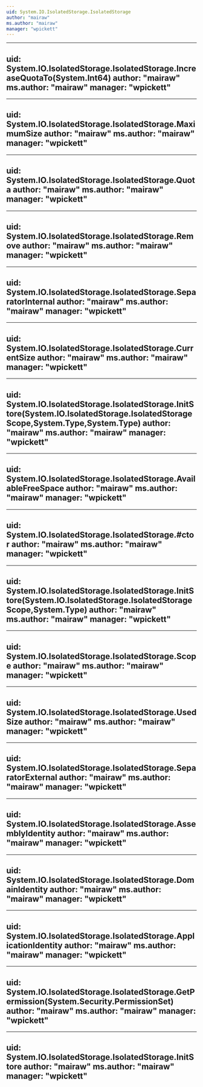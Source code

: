 ```yaml
---
uid: System.IO.IsolatedStorage.IsolatedStorage
author: "mairaw"
ms.author: "mairaw"
manager: "wpickett"
---
```


---
uid: System.IO.IsolatedStorage.IsolatedStorage.IncreaseQuotaTo(System.Int64)
author: "mairaw"
ms.author: "mairaw"
manager: "wpickett"
---

---
uid: System.IO.IsolatedStorage.IsolatedStorage.MaximumSize
author: "mairaw"
ms.author: "mairaw"
manager: "wpickett"
---

---
uid: System.IO.IsolatedStorage.IsolatedStorage.Quota
author: "mairaw"
ms.author: "mairaw"
manager: "wpickett"
---

---
uid: System.IO.IsolatedStorage.IsolatedStorage.Remove
author: "mairaw"
ms.author: "mairaw"
manager: "wpickett"
---

---
uid: System.IO.IsolatedStorage.IsolatedStorage.SeparatorInternal
author: "mairaw"
ms.author: "mairaw"
manager: "wpickett"
---

---
uid: System.IO.IsolatedStorage.IsolatedStorage.CurrentSize
author: "mairaw"
ms.author: "mairaw"
manager: "wpickett"
---

---
uid: System.IO.IsolatedStorage.IsolatedStorage.InitStore(System.IO.IsolatedStorage.IsolatedStorageScope,System.Type,System.Type)
author: "mairaw"
ms.author: "mairaw"
manager: "wpickett"
---

---
uid: System.IO.IsolatedStorage.IsolatedStorage.AvailableFreeSpace
author: "mairaw"
ms.author: "mairaw"
manager: "wpickett"
---

---
uid: System.IO.IsolatedStorage.IsolatedStorage.#ctor
author: "mairaw"
ms.author: "mairaw"
manager: "wpickett"
---

---
uid: System.IO.IsolatedStorage.IsolatedStorage.InitStore(System.IO.IsolatedStorage.IsolatedStorageScope,System.Type)
author: "mairaw"
ms.author: "mairaw"
manager: "wpickett"
---

---
uid: System.IO.IsolatedStorage.IsolatedStorage.Scope
author: "mairaw"
ms.author: "mairaw"
manager: "wpickett"
---

---
uid: System.IO.IsolatedStorage.IsolatedStorage.UsedSize
author: "mairaw"
ms.author: "mairaw"
manager: "wpickett"
---

---
uid: System.IO.IsolatedStorage.IsolatedStorage.SeparatorExternal
author: "mairaw"
ms.author: "mairaw"
manager: "wpickett"
---

---
uid: System.IO.IsolatedStorage.IsolatedStorage.AssemblyIdentity
author: "mairaw"
ms.author: "mairaw"
manager: "wpickett"
---

---
uid: System.IO.IsolatedStorage.IsolatedStorage.DomainIdentity
author: "mairaw"
ms.author: "mairaw"
manager: "wpickett"
---

---
uid: System.IO.IsolatedStorage.IsolatedStorage.ApplicationIdentity
author: "mairaw"
ms.author: "mairaw"
manager: "wpickett"
---

---
uid: System.IO.IsolatedStorage.IsolatedStorage.GetPermission(System.Security.PermissionSet)
author: "mairaw"
ms.author: "mairaw"
manager: "wpickett"
---

---
uid: System.IO.IsolatedStorage.IsolatedStorage.InitStore
author: "mairaw"
ms.author: "mairaw"
manager: "wpickett"
---
